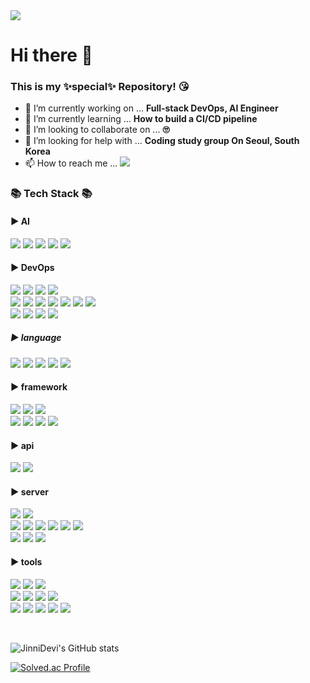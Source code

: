 <img src="https://capsule-render.vercel.app/api?type=waving&color=auto&height=200&section=header&text=JinniDevi&fontSize=90"/>

# **Hi there** 👋
### This is my ✨special✨ Repository! 😘
- 🔭 I’m currently working on ... **Full-stack DevOps, AI Engineer**
- 🌱 I’m currently learning ... **How to build a CI/CD pipeline**
- 👯 I’m looking to collaborate on ... **🙄** 
- 🤔 I’m looking for help with ... **Coding study group On Seoul, South Korea**
- 📫 How to reach me ... <a href="mailto:leejiyooniiiii@gmail.com"><img src="https://img.shields.io/badge/Mail-30B980?style=flat&logo=Gmail&logoColor=white" /></a>

### 📚 Tech Stack 📚

#### ▶️ AI
<img src="https://img.shields.io/badge/tensorflow-FF6F00?style=flat-square&logo=tensorflow&logoColor=white"/> <img src="https://img.shields.io/badge/numpy-013243?style=flat-square&logo=numpy&logoColor=white"/> <img src="https://img.shields.io/badge/opencv-5C3EE8?style=flat-square&logo=opencv&logoColor=white"/> <img src="https://img.shields.io/badge/pytorch-EE4C2C?style=flat-square&logo=pytorch&logoColor=white"/> <img src="https://img.shields.io/badge/jupyter-F37626?style=flat-square&logo=jupyter&logoColor=white"/>

#### ▶️ DevOps
<img src="https://img.shields.io/badge/kubernetes-326CE5?style=flat-square&logo=kubernetes&logoColor=white"/> <img src="https://img.shields.io/badge/docker-2496ED?style=flat-square&logo=docker&logoColor=white"/> <img src="https://img.shields.io/badge/ingress-783CBD?style=flat-square&logo=ingress&logoColor=white"/> <img src="https://img.shields.io/badge/helm-0F1689?style=flat-square&logo=helm&logoColor=white"/><br/>
<img src="https://img.shields.io/badge/gitlab-FC6D26?style=flat-square&logo=gitlab&logoColor=white"/> <img src="https://img.shields.io/badge/gitea-609926?style=flat-square&logo=gitea&logoColor=white"/> <img src="https://img.shields.io/badge/jenkins-D24939?style=flat-square&logo=jenkins&logoColor=white"/> <img src="https://img.shields.io/badge/harbor-60B932?style=flat-square&logo=harbor&logoColor=white"/> <img src="https://img.shields.io/badge/sonatype-1B1C30?style=flat-square&logo=sonatype&logoColor=white"/> <img src="https://img.shields.io/badge/sonarqube-4E9BCD?style=flat-square&logo=sonarqube&logoColor=white"/> <img src="https://img.shields.io/badge/argocd-EF7B4D?style=flat-square&logo=argo&logoColor=white"/><br/>
<img src="https://img.shields.io/badge/elasticsearch-005571?style=flat-square&logo=elasticsearch&logoColor=white"/> <img src="https://img.shields.io/badge/kibana-005571?style=flat-square&logo=kibana&logoColor=white"/> <img src="https://img.shields.io/badge/fluentd-0E83C8?style=flat-square&logo=fluentd&logoColor=white"/> <img src="https://img.shields.io/badge/logstash-005571?style=flat-square&logo=logstash&logoColor=white"/>

<!--
<img src="https://img.shields.io/badge/jenkins-D24939?style=flat-square&logo=jenkins&logoColor=white"/>
<img src="https://img.shields.io/badge/gitlab-FC6D26?style=flat-square&logo=gitlab&logoColor=white"/>
<img src="https://img.shields.io/badge/argoCD-EF7B4D?style=flat-square&logo=argo&logoColor=white"/>
<img src="https://img.shields.io/badge/sonarqube-4E9BCD?style=flat-square&logo=sonarqube&logoColor=white"/>
<img src="https://img.shields.io/badge/nexusmods-E6832B?style=flat-square&logo=nexusmodse&logoColor=white"/>
<img src="https://img.shields.io/badge/githubactions-2088FF?style=flat-square&logo=githubactions&logoColor=black"/>

<img src="https://img.shields.io/badge/elasticsearch-005571?style=flat-square&logo=elasticsearch&logoColor=white"/>
<img src="https://img.shields.io/badge/fitbit-00B0B9?style=flat-square&logo=fitbit&logoColor=white"/>
<img src="https://img.shields.io/badge/kibana-005571?style=flat-square&logo=kibana&logoColor=white"/>

<img src="https://img.shields.io/badge/prometheus-E6522C?style=flat-square&logo=prometheus&logoColor=white"/>
<img src="https://img.shields.io/badge/grafana-F46800?style=flat-square&logo=grafana&logoColor=white"/>
-->

##### ▶️ language
<img src="https://img.shields.io/badge/Java-%23ED8B00?style=flat-square&logo=openjdk&logoColor=white"/> <img src="https://img.shields.io/badge/javascript-F7DF1E?style=flat-square&logo=javascript&logoColor=white"/> <img src="https://img.shields.io/badge/html5-E34F26?style=flat-square&logo=html5&logoColor=white"/> <img src="https://img.shields.io/badge/css3-1572B6?style=flat-square&logo=css3&logoColor=white"/> <img src="https://img.shields.io/badge/python-3776AB?style=flat-square&logo=python&logoColor=white"/> 

#### ▶️ framework
<img src="https://img.shields.io/badge/spring-6DB33F?style=flat-square&logo=spring&logoColor=white"/> <img src="https://img.shields.io/badge/springboot-6DB33F?style=flat-square&logo=springboot&logoColor=white"/> <img src="https://img.shields.io/badge/springsecurity-6DB33F?style=flat-square&logo=springsecurity&logoColor=white"/><br/>
<img src="https://img.shields.io/badge/tailwindcss-06B6D4?style=flat-square&logo=tailwindcss&logoColor=white"/> <img src="https://img.shields.io/badge/bootstrap-7952B3?style=flat-square&logo=bootstrap&logoColor=white"/> <img src="https://img.shields.io/badge/apachecordova-E8E8E8?style=flat-square&logo=apachecordova&logoColor=black"/>
<img src="https://img.shields.io/badge/react-61DAFB?style=flat-square&logo=react&logoColor=black"/>


#### ▶️ api
<img src="https://img.shields.io/badge/jquery-0769AD?style=flat-square&logo=jquery&logoColor=white"/> <img src="https://img.shields.io/badge/kakao-FFCD00?style=flat-square&logo=kakao&logoColor=black"/>

#### ▶️ server
<img src="https://img.shields.io/badge/fastapi-009688?style=flat-square&logo=fastapi&logoColor=white"/> <img src="https://img.shields.io/badge/apachetomcat-F8DC75?style=flat-square&logo=apachetomcat&logoColor=black"/> <br/>
<img src="https://img.shields.io/badge/git-F05032?style=flat-square&logo=git&logoColor=white"/> <img src="https://img.shields.io/badge/netlify-00C7B7?style=flat-square&logo=netlify&logoColor=black"/> <img src="https://img.shields.io/badge/oracle-F80000?style=flat-square&logo=Oracle&logoColor=white"/> <img src="https://img.shields.io/badge/mariadb-003545?style=flat-square&logo=mariadb&logoColor=white"/> <img src="https://img.shields.io/badge/mysql-4479A1?style=flat-square&logo=mysql&logoColor=white"/> <img src="https://img.shields.io/badge/sqlite-003B57?style=flat-square&logo=sqlite&logoColor=white"/><br/> 
<img src="https://img.shields.io/badge/ubuntu-E95420?style=flat-square&logo=ubuntu&logoColor=white"/> <img src="https://img.shields.io/badge/rockylinux-10B981?style=flat-square&logo=rockylinux&logoColor=white"/> <img src="https://img.shields.io/badge/centos-262577?style=flat-square&logo=centos&logoColor=white"/>

#### ▶️ tools
<img src="https://img.shields.io/badge/eclipseide-2C2255?style=flat-square&logo=eclipseide&logoColor=white"/> <img src="https://img.shields.io/badge/intellijidea-000000?style=flat-square&logo=intellijidea&logoColor=white"/> <img src="https://img.shields.io/badge/vscodeide-2496ED?style=flat-square&logo=vs&logoColor=white"/></br>
<img src="https://img.shields.io/badge/apachemaven-C71A36?style=flat-square&logo=apachemaven&logoColor=white"/> <img src="https://img.shields.io/badge/gradle-02303A?style=flat-square&logo=gradle&logoColor=white"/> <img src="https://img.shields.io/badge/sourcetree-0052CC?style=flat-square&logo=sourcetree&logoColor=white"/> <img src="https://img.shields.io/badge/photoshop-31A8FF?style=flat-square&logo=adobephotoshop&logoColor=white"/><br/>
<img src="https://img.shields.io/badge/android-3DDC84?style=flat-square&logo=android&logoColor=white"/> <img src="https://img.shields.io/badge/androidstudio-3DDC84?style=flat-square&logo=androidstudio&logoColor=white"/> <img src="https://img.shields.io/badge/ios-000000?style=flat-square&logo=ios&logoColor=white"/> <img src="https://img.shields.io/badge/xcode-147EFB?style=flat-square&logo=xcode&logoColor=white"/> <img src="https://img.shields.io/badge/virtualbox-183A61?style=flat-square&logo=virtualbox&logoColor=white"/> 


<br/>

![JinniDevi's GitHub stats](https://github-readme-stats.vercel.app/api?username=JinniDevi&show_icons=true&theme=flag-india)

[![Solved.ac Profile](http://mazassumnida.wtf/api/v2/generate_badge?boj=leejiyooniiiii)](https://solved.ac/leejiyooniiiii/)
